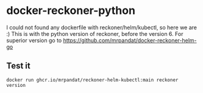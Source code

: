 # docker-reckoner-python

I could not found any dockerfile with reckoner/helm/kubectl, so here we are :)
This is with the python version of reckoner, before the version 6.
For superior version go to https://github.com/mrpandat/docker-reckoner-helm-go

## Test it

```docker run ghcr.io/mrpandat/reckoner-helm-kubectl:main reckoner version```
